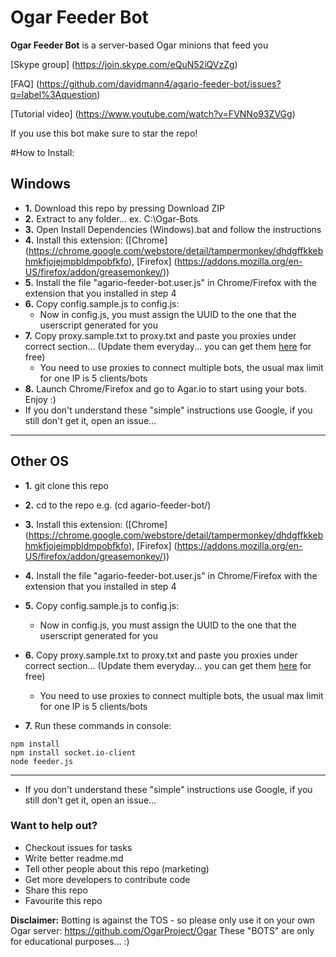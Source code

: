 Ogar Feeder Bot
======
**Ogar Feeder Bot** is a server-based Ogar minions that feed you

[Skype group] (https://join.skype.com/eQuN52iQVzZg)

[FAQ] (https://github.com/davidmann4/agario-feeder-bot/issues?q=label%3Aquestion)

[Tutorial video] (https://www.youtube.com/watch?v=FVNNo93ZVGg)

If you use this bot make sure to star the repo!


#How to Install:

**Windows**
----------------------

* **1.** Download this repo by pressing Download ZIP
* **2.** Extract to any folder... ex. C:\Ogar-Bots
* **3.** Open Install Dependencies (Windows).bat and follow the instructions
* **4.** Install this extension: ([Chrome] (https://chrome.google.com/webstore/detail/tampermonkey/dhdgffkkebhmkfjojejmpbldmpobfkfo), [Firefox] (https://addons.mozilla.org/en-US/firefox/addon/greasemonkey/))
* **5.** Install the file "agario-feeder-bot.user.js" in Chrome/Firefox with the extension that you installed in step 4
* **6.** Copy config.sample.js to config.js:
  * Now in config.js, you must assign the UUID to the one that the userscript generated for you
* **7.** Copy proxy.sample.txt to proxy.txt and paste you proxies under correct section... (Update them everyday... you can get them [here](http://vip-socks24.blogspot.com/?m=1) for free)
  * You need to use proxies to connect multiple bots, the usual max limit for one IP is 5 clients/bots
* **8.** Launch Chrome/Firefox and go to Agar.io to start using your bots. Enjoy :)
* If you don't understand these "simple" instructions use Google, if you still don't get it, open an issue...

----------------------


**Other OS**
----------------------

* **1.** git clone this repo
* **2.** cd to the repo e.g. (cd agario-feeder-bot/)
* **3.** Install this extension: ([Chrome] (https://chrome.google.com/webstore/detail/tampermonkey/dhdgffkkebhmkfjojejmpbldmpobfkfo), [Firefox] (https://addons.mozilla.org/en-US/firefox/addon/greasemonkey/))
* **4.** Install the file "agario-feeder-bot.user.js" in Chrome/Firefox with the extension that you installed in step 4
* **5.** Copy config.sample.js to config.js:
  * Now in config.js, you must assign the UUID to the one that the userscript generated for you
* **6.** Copy proxy.sample.txt to proxy.txt and paste you proxies under correct section... (Update them everyday... you can get them [here](http://vip-socks24.blogspot.com/?m=1) for free)
  * You need to use proxies to connect multiple bots, the usual max limit for one IP is 5 clients/bots

* **7.** Run these commands in console:

```
npm install
npm install socket.io-client
node feeder.js
```
----------------------
* If you don't understand these "simple" instructions use Google, if you still don't get it, open an issue...




### Want to help out?

* Checkout issues for tasks
* Write better readme.md
* Tell other people about this repo (marketing)
* Get more developers to contribute code
* Share this repo
* Favourite this repo


**Disclaimer:**
Botting is against the TOS - so please only use it on your own Ogar server: https://github.com/OgarProject/Ogar
These "BOTS" are only for educational purposes... :)
